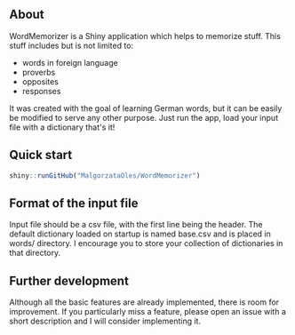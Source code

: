 ## About

WordMemorizer is a Shiny application which helps to memorize stuff. This stuff includes but is not limited to:

* words in foreign language
* proverbs
* opposites
* responses

It was created with the goal of learning German words, but it can be easily be modified to serve any other purpose. Just run the app, load your input file with a dictionary that's it!

## Quick start

```r
shiny::runGitHub("MalgorzataOles/WordMemorizer")
```

## Format of the input file

Input file should be a csv file, with the first line being the header. The default dictionary loaded on startup is named base.csv and is placed in words/ directory. I encourage you to store your collection of dictionaries in that directory.

## Further development

Although all the basic features are already implemented, there is room for improvement. If you particularly miss a feature, please open an issue with a short description and I will consider implementing it.
